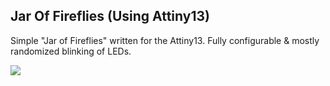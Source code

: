 ## Jar Of Fireflies (Using Attiny13)

Simple "Jar of Fireflies" written for the Attiny13. Fully configurable & mostly randomized blinking of LEDs.

![](http://)